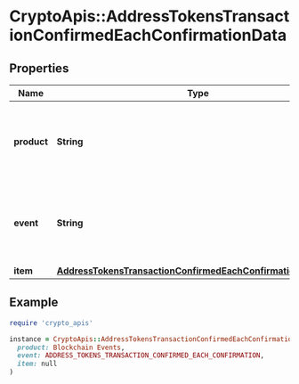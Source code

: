 # CryptoApis::AddressTokensTransactionConfirmedEachConfirmationData

## Properties

| Name | Type | Description | Notes |
| ---- | ---- | ----------- | ----- |
| **product** | **String** | Represents the Crypto APIs 2.0 product which sends the callback. |  |
| **event** | **String** | Defines the specific event, for which a callback subscription is set. |  |
| **item** | [**AddressTokensTransactionConfirmedEachConfirmationDataItem**](AddressTokensTransactionConfirmedEachConfirmationDataItem.md) |  |  |

## Example

```ruby
require 'crypto_apis'

instance = CryptoApis::AddressTokensTransactionConfirmedEachConfirmationData.new(
  product: Blockchain Events,
  event: ADDRESS_TOKENS_TRANSACTION_CONFIRMED_EACH_CONFIRMATION,
  item: null
)
```

